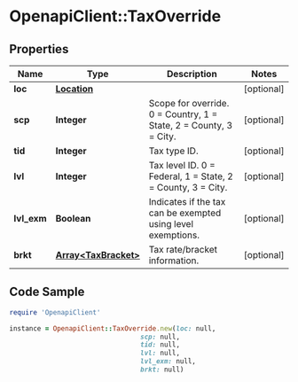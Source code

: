 # OpenapiClient::TaxOverride

## Properties

Name | Type | Description | Notes
------------ | ------------- | ------------- | -------------
**loc** | [**Location**](Location.md) |  | [optional] 
**scp** | **Integer** | Scope for override. 0 &#x3D; Country, 1 &#x3D; State, 2 &#x3D; County, 3 &#x3D; City. | [optional] 
**tid** | **Integer** | Tax type ID. | [optional] 
**lvl** | **Integer** | Tax level ID. 0 &#x3D; Federal, 1 &#x3D; State, 2 &#x3D; County, 3 &#x3D; City. | [optional] 
**lvl_exm** | **Boolean** | Indicates if the tax can be exempted using level exemptions. | [optional] 
**brkt** | [**Array&lt;TaxBracket&gt;**](TaxBracket.md) | Tax rate/bracket information. | [optional] 

## Code Sample

```ruby
require 'OpenapiClient'

instance = OpenapiClient::TaxOverride.new(loc: null,
                                 scp: null,
                                 tid: null,
                                 lvl: null,
                                 lvl_exm: null,
                                 brkt: null)
```


